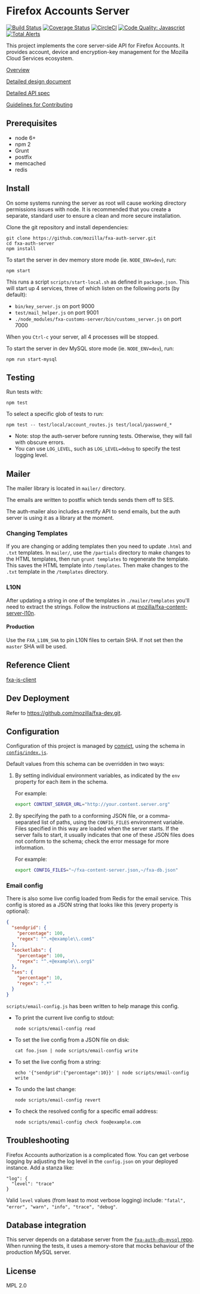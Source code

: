 # Firefox Accounts Server

[![Build Status](https://travis-ci.org/mozilla/fxa-auth-server.svg?branch=master)](https://travis-ci.org/mozilla/fxa-auth-server)
[![Coverage Status](https://coveralls.io/repos/github/mozilla/fxa-auth-server/badge.svg?branch=master)](https://coveralls.io/github/mozilla/fxa-auth-server?branch=master)
[![CircleCI](https://circleci.com/gh/mozilla/fxa-auth-server.svg?style=svg)](https://circleci.com/gh/mozilla/fxa-auth-server)
[![Code Quality: Javascript](https://img.shields.io/lgtm/grade/javascript/g/mozilla/fxa-auth-server.svg?logo=lgtm&logoWidth=18)](https://lgtm.com/projects/g/mozilla/fxa-auth-server/context:javascript)
[![Total Alerts](https://img.shields.io/lgtm/alerts/g/mozilla/fxa-auth-server.svg?logo=lgtm&logoWidth=18)](https://lgtm.com/projects/g/mozilla/fxa-auth-server/alerts)

This project implements the core server-side API for Firefox Accounts. It
provides account, device and encryption-key management for the Mozilla Cloud
Services ecosystem.

[Overview](docs/overview.md)

[Detailed design document](https://github.com/mozilla/fxa-auth-server/wiki/onepw-protocol)

[Detailed API spec](docs/api.md)

[Guidelines for Contributing](CONTRIBUTING.md)

## Prerequisites

- node 6+
- npm 2
- Grunt
- postfix
- memcached
- redis

## Install

On some systems running the server as root will cause working directory permissions issues with node. It is recommended that you create a separate, standard user to ensure a clean and more secure installation.

Clone the git repository and install dependencies:

    git clone https://github.com/mozilla/fxa-auth-server.git
    cd fxa-auth-server
    npm install

To start the server in dev memory store mode (ie. `NODE_ENV=dev`), run:

    npm start

This runs a script `scripts/start-local.sh` as defined in `package.json`. This will start up
4 services, three of which listen on the following ports (by default):

- `bin/key_server.js` on port 9000
- `test/mail_helper.js` on port 9001
- `./node_modules/fxa-customs-server/bin/customs_server.js` on port 7000

When you `Ctrl-c` your server, all 4 processes will be stopped.

To start the server in dev MySQL store mode (ie. `NODE_ENV=dev`), run:

    npm run start-mysql

## Testing

Run tests with:

    npm test

To select a specific glob of tests to run:

    npm test -- test/local/account_routes.js test/local/password_*

- Note: stop the auth-server before running tests. Otherwise, they will fail with obscure errors.
- You can use `LOG_LEVEL`, such as `LOG_LEVEL=debug` to specify the test logging level.

## Mailer

The mailer library is located in `mailer/` directory.

The emails are written to postfix which tends sends them off to SES.

The auth-mailer also includes a restify API to send emails, but the auth server is using it as a library at the moment.

### Changing Templates

If you are changing or adding templates then you need to update `.html` and `.txt` templates.
In `mailer/`, use the `/partials` directory to make changes to the HTML templates, then run `grunt templates` to regenerate the template.
This saves the HTML template into `/templates`. Then make changes to the `.txt` template in the `/templates` directory.

### L10N

After updating a string in one of the templates in `./mailer/templates` you'll need to extract the strings.
Follow the instructions at [mozilla/fxa-content-server-l10n](https://github.com/mozilla/fxa-content-server-l10n#string-extraction).

#### Production

Use the `FXA_L10N_SHA` to pin L10N files to certain SHA. If not set then the `master` SHA will be used.

## Reference Client

[fxa-js-client](../fxa-js-client)

## Dev Deployment

Refer to https://github.com/mozilla/fxa-dev.git.

## Configuration

Configuration of this project
is managed by [convict](https://github.com/mozilla/node-convict),
using the schema in
[`config/index.js`](config/index.js).

Default values from this schema
can be overridden in two ways:

1. By setting individual environment variables,
   as indicated by the `env` property
   for each item in the schema.

   For example:

   ```sh
   export CONTENT_SERVER_URL="http://your.content.server.org"
   ```

2. By specifying the path
   to a conforming JSON file,
   or a comma-separated list of paths,
   using the `CONFIG_FILES` environment variable.
   Files specified in this way
   are loaded when the server starts.
   If the server fails to start,
   it usually indicates that one of these JSON files
   does not conform to the schema;
   check the error message
   for more information.

   For example:

   ```sh
   export CONFIG_FILES="~/fxa-content-server.json,~/fxa-db.json"
   ```

### Email config

There is also some live config
loaded from Redis for the email service.
This config is stored as a JSON string
that looks like this
(every property is optional):

```json
{
  "sendgrid": {
    "percentage": 100,
    "regex": "^.+@example\\.com$"
  },
  "socketlabs": {
    "percentage": 100,
    "regex": "^.+@example\\.org$"
  },
  "ses": {
    "percentage": 10,
    "regex": ".*"
  }
}
```

`scripts/email-config.js`
has been written to help
manage this config.

- To print the current live config to stdout:

  ```
  node scripts/email-config read
  ```

- To set the live config from a JSON file on disk:

  ```
  cat foo.json | node scripts/email-config write
  ```

- To set the live config from a string:

  ```
  echo '{"sendgrid":{"percentage":10}}' | node scripts/email-config write
  ```

- To undo the last change:

  ```
  node scripts/email-config revert
  ```

- To check the resolved config for a specific email address:

  ```
  node scripts/email-config check foo@example.com
  ```

## Troubleshooting

Firefox Accounts authorization is a complicated flow. You can get verbose logging by adjusting the log level in the `config.json` on your deployed instance. Add a stanza like:

    "log": {
      "level": "trace"
    }

Valid `level` values (from least to most verbose logging) include: `"fatal", "error", "warn", "info", "trace", "debug"`.

## Database integration

This server depends on a database server
from the [`fxa-auth-db-mysql` repo](../fxa-auth-db-mysql/).
When running the tests, it uses a memory-store
that mocks behaviour of the production MySQL server.

## License

MPL 2.0
